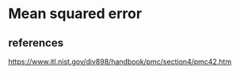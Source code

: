 # Mean squared error

## references

<https://www.itl.nist.gov/div898/handbook/pmc/section4/pmc42.htm>

